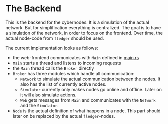 # The Backend

This is the backend for the cybernodes.
It is a simulation of the actual network.
But for simplification everything is centralized.
The goal is to have a simulation of the network, in order to focus on the frontend.
Over time, the actual node-code from `fledger` should be used.

The current implementation looks as follows:

- the web-frontend communicates with `Main` defined in [main.rs](./src/main.rs)
- `Main` starts a thread and listens to incoming requests
- the `Main` thread calls the `Broker` directly
- `Broker` has three modules which handle all communication:
  - `Network` to simulate the actual communication between the nodes.
  It also has the list of currently active nodes.
  - `Simulator` currently only makes nodes go online and offline.
  Later on it will also simulate actions.
  - `Web` gets messages from `Main` and communicates with the `Network` and
  the `Simulator`.
- `Node` is the actual definition of what happens in a node.
This part should later on be replaced by the actual `fledger`-nodes.
